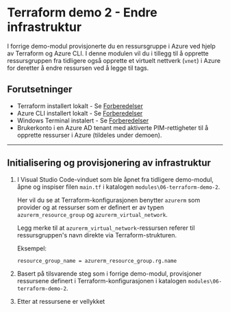 # Terraform demo 2 - Endre infrastruktur
I forrige demo-modul provisjonerte du en ressursgruppe i Azure ved hjelp av Terraform og Azure CLI. I denne modulen vil du i tillegg til å opprette ressursgruppen fra tidligere også opprette et virtuelt nettverk (`vnet`) i Azure for deretter å endre ressursen ved å legge til tags.


## Forutsetninger
- Terraform installert lokalt - Se [Forberedelser](./00-forberedelser.md)
- Azure CLI installert lokalt - Se [Forberedelser](./00-forberedelser.md)
- Windows Terminal instalert - Se [Forberedelser](./00-forberedelser.md)
- Brukerkonto i en Azure AD tenant med aktiverte PIM-rettigheter til å opprette ressurser i Azure (tildeles under demoen).

---

## Initialisering og provisjonering av infrastruktur
1. I Visual Studio Code-vinduet som ble åpnet fra tidligere demo-modul, åpne og inspiser filen `main.tf` i katalogen `modules\06-terraform-demo-2`.
    
    Her vil du se at Terraform-konfigurasjonen benytter `azurerm` som provider og at ressurser som er definert er av typen `azurerm_resource_group` og `azurerm_virtual_network`. 
    
    Legg merke til at `azurerm_virtual_network`-ressursen referer til ressursgruppen's navn direkte via Terraform-strukturen.
    
    Eksempel:
    ```console
    resource_group_name = azurerm_resource_group.rg.name
    ```

2. Basert på tilsvarende steg som i forrige demo-modul, provisjoner ressursene definert i Terraform-konfigurasjonen i katalogen `modules\06-terraform-demo-2`.

3. Etter at ressursene er vellykket 

